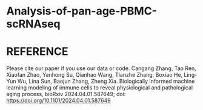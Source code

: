 # Analysis-of-pan-age-PBMC-scRNAseq





# REFERENCE 
Please cite our paper if you use our data or code.
Cangang Zhang, Tao Ren, Xiaofan Zhao, Yanhong Su, Qianhao Wang, Tianzhe Zhang, Boxiao He, Ling-Yun Wu, Lina Sun, Baojun Zhang, Zheng Xia. Biologically informed machine learning modeling of immune cells to reveal physiological and pathological aging process, bioRxiv 2024.04.01.587649; doi: https://doi.org/10.1101/2024.04.01.587649
